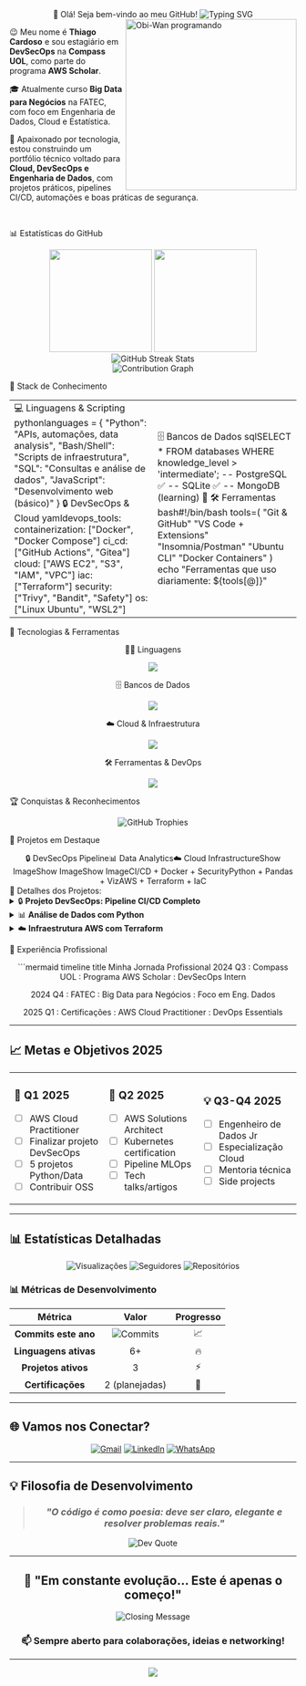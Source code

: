 <div align="center">
👋 Olá! Seja bem-vindo ao meu GitHub!
<img src="https://readme-typing-svg.herokuapp.com?font=Fira+Code&size=32&duration=2800&pause=2000&color=FF6B6B&center=true&vCenter=true&width=940&lines=Ol%C3%A1%2C+eu+sou+Thiago+Cardoso!;DevSecOps+%7C+Cloud+Engineer+%7C+Data+Engineer;Sempre+aprendendo+e+evoluindo!+%F0%9F%9A%80" alt="Typing SVG" />
</div>
<img src="https://media.giphy.com/media/xTiIzJSKB4l7xTouE8/giphy.gif" width="300" alt="Obi-Wan programando" align="right"/>
<p align="left">
  😉 Meu nome é <strong>Thiago Cardoso</strong> e sou estagiário em <strong>DevSecOps</strong> na <strong>Compass UOL</strong>, como parte do programa <strong>AWS Scholar</strong>.
</p>
<p align="left">
  🎓 Atualmente curso <strong>Big Data para Negócios</strong> na FATEC, com foco em Engenharia de Dados, Cloud e Estatística.
</p>
<p align="left">
  🚀 Apaixonado por tecnologia, estou construindo um portfólio técnico voltado para <strong>Cloud, DevSecOps e Engenharia de Dados</strong>, com projetos práticos, pipelines CI/CD, automações e boas práticas de segurança.
</p>
<br clear="both"/>

📊 Estatísticas do GitHub
<div align="center">
  <img height="180em" src="https://github-readme-stats.vercel.app/api?username=Thiago-code-lab&show_icons=true&theme=radical&include_all_commits=true&count_private=true&locale=pt-br"/>
  <img height="180em" src="https://github-readme-stats.vercel.app/api/top-langs/?username=Thiago-code-lab&layout=compact&langs_count=8&theme=radical&locale=pt-br"/>
</div>
<div align="center">
  <img src="https://github-readme-streak-stats.herokuapp.com/?user=Thiago-code-lab&theme=radical&hide_border=true&locale=pt_BR&hide_title=true" alt="GitHub Streak Stats"/>
</div>
<div align="center">
  <img src="https://github-readme-activity-graph.vercel.app/graph?username=Thiago-code-lab&bg_color=0d1117&color=f85d7f&line=f85d7f&point=f85d7f&area=true&hide_border=true" alt="Contribution Graph"/>
</div>

🧠 Stack de Conhecimento
<table align="center">
<tr>
<td width="50%">
💻 Linguagens & Scripting
pythonlanguages = {
    "Python": "APIs, automações, data analysis",
    "Bash/Shell": "Scripts de infraestrutura",
    "SQL": "Consultas e análise de dados",
    "JavaScript": "Desenvolvimento web (básico)"
}
🔒 DevSecOps & Cloud
yamldevops_tools:
  containerization: ["Docker", "Docker Compose"]
  ci_cd: ["GitHub Actions", "Gitea"]
  cloud: ["AWS EC2", "S3", "IAM", "VPC"]
  iac: ["Terraform"]
  security: ["Trivy", "Bandit", "Safety"]
  os: ["Linux Ubuntu", "WSL2"]
</td>
<td width="50%">
🗄️ Bancos de Dados
sqlSELECT * FROM databases WHERE knowledge_level > 'intermediate';
-- PostgreSQL ✅
-- SQLite ✅  
-- MongoDB (learning) 🔄
🛠️ Ferramentas
bash#!/bin/bash
tools=(
    "Git & GitHub"
    "VS Code + Extensions"
    "Insomnia/Postman"
    "Ubuntu CLI"
    "Docker Containers"
)
echo "Ferramentas que uso diariamente: ${tools[@]}"
</td>
</tr>
</table>

🚀 Tecnologias & Ferramentas
<div align="center">
👨‍💻 Linguagens
<p>
  <img src="https://skillicons.dev/icons?i=python,bash,html,css,js,sql" />
</p>
🗄️ Bancos de Dados
<p>
  <img src="https://skillicons.dev/icons?i=postgres,mongodb,sqlite" />
</p>
☁️ Cloud & Infraestrutura
<p>
  <img src="https://skillicons.dev/icons?i=aws,gcp,docker,terraform,kubernetes" />
</p>
🛠️ Ferramentas & DevOps
<p>
  <img src="https://skillicons.dev/icons?i=git,github,vscode,linux,ubuntu" />
</p>
</div>

🏆 Conquistas & Reconhecimentos
<div align="center">
  <img src="https://github-profile-trophy.vercel.app/?username=Thiago-code-lab&theme=radical&no-frame=true&no-bg=false&margin-w=4&column=8&rank=SECRET,SSS,SS,S,AAA,AA,A,B" alt="GitHub Trophies"/>
</div>

📂 Projetos em Destaque
<div align="center">
🔒 DevSecOps Pipeline📊 Data Analytics☁️ Cloud InfrastructureShow ImageShow ImageShow ImageCI/CD + Docker + SecurityPython + Pandas + VizAWS + Terraform + IaC
</div>
🎯 Detalhes dos Projetos:
<details>
<summary>🔒 <b>Projeto DevSecOps: Pipeline CI/CD Completo</b></summary>

Objetivo: Implementar pipeline de segurança desde o desenvolvimento até produção
Tecnologias: Docker, GitHub Actions, Trivy, Bandit, Safety
Features:

✅ Análise estática de código
✅ Escaneamento de vulnerabilidades
✅ Containerização segura
🔄 Deploy automatizado (em desenvolvimento)



</details>
<details>
<summary>📊 <b>Análise de Dados com Python</b></summary>

Objetivo: Projetos práticos de análise exploratória e visualização
Tecnologias: Python, Pandas, Matplotlib, Seaborn, Jupyter
Datasets: Dados financeiros, vendas, marketing digital
Status: 70% concluído

</details>
<details>
<summary>☁️ <b>Infraestrutura AWS com Terraform</b></summary>

Objetivo: Automatizar infraestrutura na nuvem usando IaC
Escopo: EC2, S3, VPC, RDS, Load Balancer
Foco: Segurança, escalabilidade e custo-benefício
Status: Em planejamento para Q1 2025

</details>

💼 Experiência Profissional
<div align="center">
```mermaid
timeline
    title Minha Jornada Profissional
2024 Q3 : Compass UOL
         : Programa AWS Scholar
         : DevSecOps Intern

2024 Q4 : FATEC
         : Big Data para Negócios
         : Foco em Eng. Dados
         
2025 Q1 : Certificações
         : AWS Cloud Practitioner
         : DevOps Essentials

</div>

---

## 📈 Metas e Objetivos 2025

<table align="center">
<tr>
<td width="33%">

### 🎯 **Q1 2025**
- [ ] AWS Cloud Practitioner
- [ ] Finalizar projeto DevSecOps
- [ ] 5 projetos Python/Data
- [ ] Contribuir OSS

</td>
<td width="33%">

### 🚀 **Q2 2025**
- [ ] AWS Solutions Architect
- [ ] Kubernetes certification
- [ ] Pipeline MLOps
- [ ] Tech talks/artigos

</td>
<td width="34%">

### 💡 **Q3-Q4 2025**
- [ ] Engenheiro de Dados Jr
- [ ] Especialização Cloud
- [ ] Mentoria técnica
- [ ] Side projects

</td>
</tr>
</table>

---

## 📊 Estatísticas Detalhadas

<div align="center">
  
![Visualizações](https://komarev.com/ghpvc/?username=Thiago-code-lab&color=ff69b4&style=for-the-badge&label=Visitantes)
![Seguidores](https://img.shields.io/github/followers/Thiago-code-lab?label=Seguidores&style=for-the-badge&color=blue)
![Repositórios](https://img.shields.io/badge/Reposit%C3%B3rios-Crescendo-green?style=for-the-badge)

</div>

### 📊 **Métricas de Desenvolvimento**

<div align="center">

| Métrica | Valor | Progresso |
|:---:|:---:|:---:|
| **Commits este ano** | ![Commits](https://img.shields.io/badge/dynamic/json?color=green&label=commits&query=total&url=https://github-readme-stats.vercel.app/api?username=Thiago-code-lab) | 📈 |
| **Linguagens ativas** | 6+ | 🔥 |
| **Projetos ativos** | 3 | ⚡ |
| **Certificações** | 2 (planejadas) | 🎯 |

</div>

---

## 🌐 Vamos nos Conectar?

<div align="center">

[![Gmail](https://img.shields.io/badge/-Gmail-FF0000?style=for-the-badge&logo=gmail&logoColor=white)](mailto:analyticsdev.thiago@gmail.com)
[![LinkedIn](https://img.shields.io/badge/-LinkedIn-0077B5?style=for-the-badge&logo=linkedin&logoColor=white)](https://www.linkedin.com/in/analyticsthiagocardoso)
[![WhatsApp](https://img.shields.io/badge/-WhatsApp-25D366?style=for-the-badge&logo=whatsapp&logoColor=white)](https://api.whatsapp.com/send?phone=5511952069862)

</div>

---

## 💡 Filosofia de Desenvolvimento

<div align="center">

> ### *"O código é como poesia: deve ser claro, elegante e resolver problemas reais."*

<img src="https://quotes-github-readme.vercel.app/api?type=horizontal&theme=radical" alt="Dev Quote"/>

</div>

---

<div align="center">

## 🚀 **"Em constante evolução... Este é apenas o começo!"**

<img src="https://readme-typing-svg.herokuapp.com?font=Fira+Code&size=20&duration=3000&pause=1000&color=FF6B6B&center=true&vCenter=true&width=600&lines=Obrigado+pela+visita!+%E2%AD%90;Happy+Coding!+%F0%9F%9A%80;Vamos+construir+o+futuro+juntos!+%F0%9F%8C%9F" alt="Closing Message" />

### 📫 **Sempre aberto para colaborações, ideias e networking!**

</div>

---

<div align="center">
  <img src="https://capsule-render.vercel.app/api?type=waving&color=gradient&height=100&section=footer&animation=twinkling"/>
</div>
